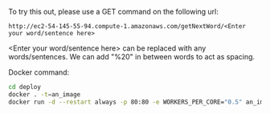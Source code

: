 To try this out, please use a GET command on the following url: 
```
http://ec2-54-145-55-94.compute-1.amazonaws.com/getNextWord/<Enter your word/sentence here>
```
<Enter your word/sentence here> can be replaced with any words/sentences. We can add "%20" in between words to act as spacing.


Docker command: 
``` bash
cd deploy
docker . -t=an_image
docker run -d --restart always -p 80:80 -e WORKERS_PER_CORE="0.5" an_image:latest
```
